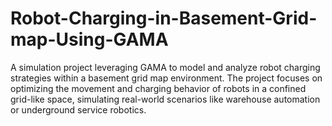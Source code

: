 # Robot-Charging-in-Basement-Grid-map-Using-GAMA
A simulation project leveraging GAMA to model and analyze robot charging strategies within a basement grid map environment. The project focuses on optimizing the movement and charging behavior of robots in a confined grid-like space, simulating real-world scenarios like warehouse automation or underground service robotics.
